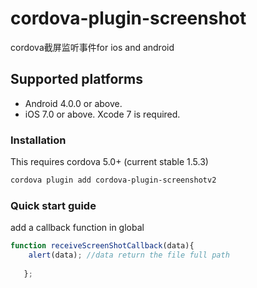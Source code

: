 # cordova-plugin-screenshot
cordova截屏监听事件for ios and android

## Supported platforms

- Android 4.0.0 or above.
- iOS 7.0 or above. Xcode 7 is required.

### Installation

This requires cordova 5.0+ (current stable 1.5.3)

```sh
cordova plugin add cordova-plugin-screenshotv2
```

### Quick start guide
add a  callback function in global

```javascript
function receiveScreenShotCallback(data){
    alert(data); //data return the file full path
    
   };

```
